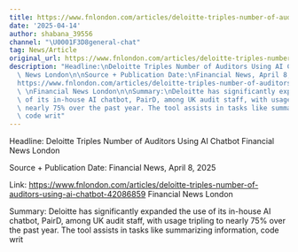 ```yaml
---
title: https://www.fnlondon.com/articles/deloitte-triples-number-of-auditors-using-ai-chatbot-42086859
date: '2025-04-14'
author: shabana_39556
channel: "\U0001F3D8general-chat"
tag: News/Article
original_url: https://www.fnlondon.com/articles/deloitte-triples-number-of-auditors-using-ai-chatbot-42086859
description: "Headline:\nDeloitte Triples Number of Auditors Using AI Chatbot \nFinancial\
  \ News London\n\nSource + Publication Date:\nFinancial News, April 8, 2025\n\nLink:\n\
  https://www.fnlondon.com/articles/deloitte-triples-number-of-auditors-using-ai-chatbot-42086859\
  \ \nFinancial News London\n\nSummary:\nDeloitte has significantly expanded the use\
  \ of its in-house AI chatbot, PairD, among UK audit staff, with usage tripling to\
  \ nearly 75% over the past year. The tool assists in tasks like summarizing information,\
  \ code writ"
---
```


Headline:
Deloitte Triples Number of Auditors Using AI Chatbot 
Financial News London

Source + Publication Date:
Financial News, April 8, 2025

Link:
https://www.fnlondon.com/articles/deloitte-triples-number-of-auditors-using-ai-chatbot-42086859 
Financial News London

Summary:
Deloitte has significantly expanded the use of its in-house AI chatbot, PairD, among UK audit staff, with usage tripling to nearly 75% over the past year. The tool assists in tasks like summarizing information, code writ